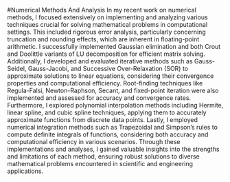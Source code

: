 #Numerical Methods And Analysis
In my recent work on numerical methods, I focused extensively on implementing and analyzing various techniques crucial for solving mathematical problems in computational settings. This included rigorous error analysis, particularly concerning truncation and rounding effects, which are inherent in floating-point arithmetic. I successfully implemented Gaussian elimination and both Crout and Doolittle variants of LU decomposition for efficient matrix solving. Additionally, I developed and evaluated iterative methods such as Gauss-Seidel, Gauss-Jacobi, and Successive Over-Relaxation (SOR) to approximate solutions to linear equations, considering their convergence properties and computational efficiency. Root-finding techniques like Regula-Falsi, Newton-Raphson, Secant, and fixed-point iteration were also implemented and assessed for accuracy and convergence rates. Furthermore, I explored polynomial interpolation methods including Hermite, linear spline, and cubic spline techniques, applying them to accurately approximate functions from discrete data points. Lastly, I employed numerical integration methods such as Trapezoidal and Simpson’s rules to compute definite integrals of functions, considering both accuracy and computational efficiency in various scenarios. Through these implementations and analyses, I gained valuable insights into the strengths and limitations of each method, ensuring robust solutions to diverse mathematical problems encountered in scientific and engineering applications.
